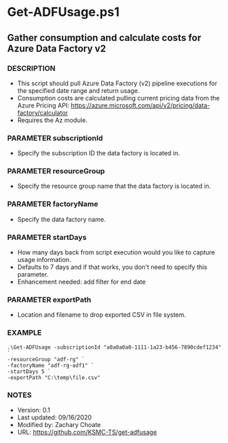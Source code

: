 # Get-ADFUsage.ps1
## Gather consumption and calculate costs for Azure Data Factory v2


### DESCRIPTION
- This script should pull Azure Data Factory (v2) pipeline executions for the specified date range and return usage.
- Consumption costs are calculated pulling current pricing data from the Azure Pricing API: https://azure.microsoft.com/api/v2/pricing/data-factory/calculator
- Requires the Az module.
### PARAMETER subscriptionId
- Specify the subscription ID the data factory is located in.
### PARAMETER resourceGroup
- Specify the resource group name that the data factory is located in.
### PARAMETER factoryName
- Specify the data factory name.
### PARAMETER startDays
- How many days back from script execution would you like to capture usage information.
- Defaults to 7 days and if that works, you don't need to specify this parameter.
- Enhancement needed: add filter for end date
### PARAMETER exportPath
- Location and filename to drop exported CSV in file system.
### EXAMPLE
```
.\Get-ADFUsage -subscriptionId "a0a0a0a0-1111-1a23-b456-7890cdef1234" `
-resourceGroup "adf-rg" `
-factoryName "adf-rg-adf1" `
-startDays 5 `
-exportPath "C:\temp\file.csv"
```
### NOTES
- Version:        0.1
- Last updated:   09/16/2020
- Modified by:    Zachary Choate
- URL:            https://github.com/KSMC-TS/get-adfusage
